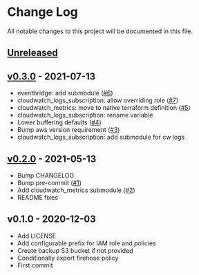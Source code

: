 # Change Log

All notable changes to this project will be documented in this file.

<a name="unreleased"></a>
## [Unreleased]



<a name="v0.3.0"></a>
## [v0.3.0] - 2021-07-13

- eventbridge: add submodule ([#6](https://github.com/observeinc/terraform-aws-kinesis-firehose/issues/6))
- cloudwatch_logs_subscription: allow overriding role ([#7](https://github.com/observeinc/terraform-aws-kinesis-firehose/issues/7))
- cloudwatch_metrics: move to native terraform definition ([#5](https://github.com/observeinc/terraform-aws-kinesis-firehose/issues/5))
- cloudwatch_logs_subscription: rename variable
- Lower buffering defaults ([#4](https://github.com/observeinc/terraform-aws-kinesis-firehose/issues/4))
- Bump aws version requirement ([#3](https://github.com/observeinc/terraform-aws-kinesis-firehose/issues/3))
- cloudwatch_logs_subscription: add submodule for cw logs


<a name="v0.2.0"></a>
## [v0.2.0] - 2021-05-13

- Bump CHANGELOG
- Bump pre-commit ([#1](https://github.com/observeinc/terraform-aws-kinesis-firehose/issues/1))
- Add cloudwatch_metrics submodule ([#2](https://github.com/observeinc/terraform-aws-kinesis-firehose/issues/2))
- README fixes


<a name="v0.1.0"></a>
## v0.1.0 - 2020-12-03

- Add LICENSE
- Add configurable prefix for IAM role and policies
- Create backup S3 bucket if not provided
- Conditionally export firehose policy
- First commit


[Unreleased]: https://github.com/observeinc/terraform-aws-kinesis-firehose/compare/v0.3.0...HEAD
[v0.3.0]: https://github.com/observeinc/terraform-aws-kinesis-firehose/compare/v0.2.0...v0.3.0
[v0.2.0]: https://github.com/observeinc/terraform-aws-kinesis-firehose/compare/v0.1.0...v0.2.0
